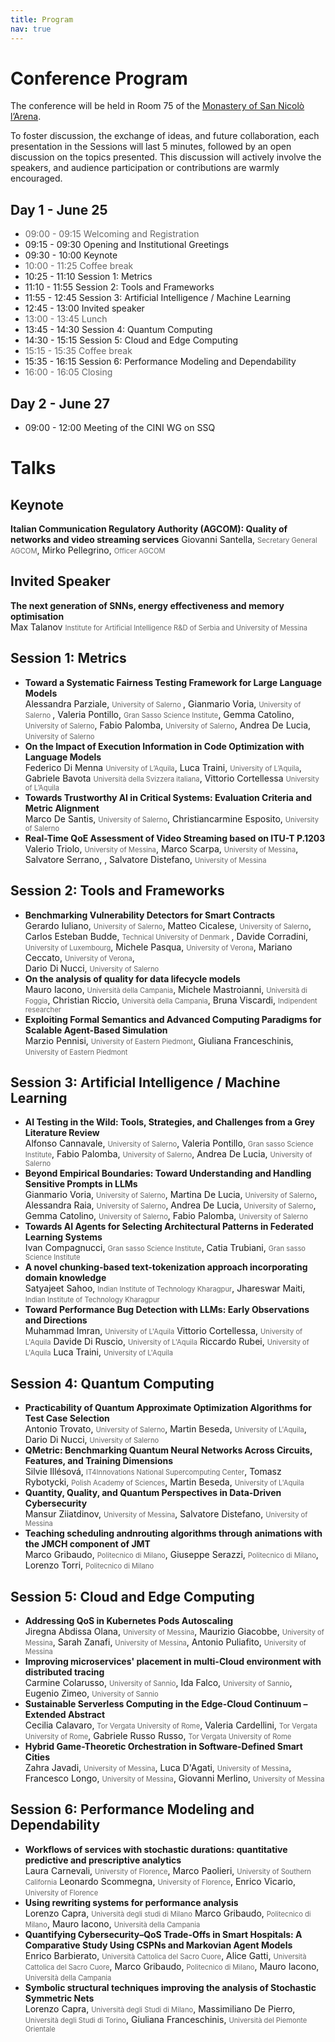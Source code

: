 ```yaml
---
title: Program
nav: true
---
```


# Conference Program
The conference will be held in Room 75 of the [Monastery of San Nicolò l’Arena](https://www.monasterodeibenedettini.it/en/).


To foster discussion, the exchange of ideas, and future collaboration, each presentation
in the Sessions will last 5 minutes, followed by an open discussion on the topics presented. 
This discussion will actively involve the speakers, and audience participation or contributions
are warmly encouraged.

## Day 1 - June 25
- <font color="#666">09:00 - 09:15 Welcoming and Registration</font>
- 09:15 - 09:30 Opening and Institutional Greetings
- 09:30 - 10:00 Keynote
- <font color="#666">10:00 - 11:25 Coffee break</font>
- 10:25 - 11:10 Session 1: Metrics
- 11:10 - 11:55 Session 2: Tools and Frameworks
- 11:55 - 12:45 Session 3: Artificial Intelligence / Machine Learning
- 12:45 - 13:00	Invited speaker
- <font color="#666">13:00 - 13:45 Lunch</font>
- 13:45 - 14:30	Session 4: Quantum Computing
- 14:30 - 15:15 Session 5: Cloud and Edge Computing
- <font color="#666">15:15 - 15:35 Coffee break</font>
- 15:35 - 16:15	Session 6: Performance Modeling and Dependability
- <font color="#666">16:00 - 16:05 Closing</font>

## Day 2 - June 27
- 09:00 - 12:00 Meeting of the CINI WG on SSQ


# Talks

## **Keynote**
**Italian Communication Regulatory Authority (AGCOM): Quality of networks and video streaming services**
Giovanni Santella, <span style="font-size:0.8em;color:#666">Secretary General AGCOM</span>, 
Mirko Pellegrino, <span style="font-size:0.8em;color:#666">Officer AGCOM</span>

## Invited Speaker
**The next generation of SNNs, energy effectiveness and memory optimisation**\
Max Talanov <span style="font-size:0.8em;color:#666">Institute for Artificial Intelligence R&D of Serbia and  University of Messina</span> 


## **Session 1: Metrics**
- **Toward a Systematic Fairness Testing Framework for Large Language Models**\
    Alessandra Parziale, <span style="font-size:0.8em;color:#666"> University of Salerno </span>, 
    Gianmario Voria, <span style="font-size:0.8em;color:#666"> University of Salerno </span>,
    Valeria Pontillo, <span style="font-size:0.8em;color:#666"> Gran Sasso Science Institute</span>, 
    Gemma Catolino, <span style="font-size:0.8em;color:#666"> University of Salerno</span>,
    Fabio Palomba, <span style="font-size:0.8em;color:#666"> University of Salerno</span>,
    Andrea De Lucia, <span style="font-size:0.8em;color:#666"> University of Salerno</span>
- **On the Impact of Execution Information in Code Optimization with Language Models**\
    Federico Di Menna <span style="font-size:0.8em;color:#666"> University of L’Aquila</span>,
    Luca Traini, <span style="font-size:0.8em;color:#666"> University of L’Aquila</span>, 
    Gabriele Bavota <span style="font-size:0.8em;color:#666">Università della Svizzera italiana</span>, 
    Vittorio Cortellessa <span style="font-size:0.8em;color:#666"> University of L’Aquila</span>
- **Towards Trustworthy AI in Critical Systems: Evaluation Criteria and Metric Alignment**\
    Marco De Santis, <span style="font-size:0.8em;color:#666"> University of Salerno</span>,
    Christiancarmine Esposito, <span style="font-size:0.8em;color:#666"> University of Salerno</span>
- **Real-Time QoE Assessment of Video Streaming based on ITU-T P.1203**\
    Valerio Triolo, <span style="font-size:0.8em;color:#666"> University of Messina</span>,
    Marco Scarpa, <span style="font-size:0.8em;color:#666"> University of Messina</span>,
    Salvatore Serrano, ,
    Salvatore Distefano, <span style="font-size:0.8em;color:#666"> University of Messina</span>

## **Session 2: Tools and Frameworks**
- **Benchmarking Vulnerability Detectors for Smart Contracts**\
  Gerardo Iuliano, <span style="font-size:0.8em;color:#666"> University of Salerno</span>,
  Matteo Cicalese, <span style="font-size:0.8em;color:#666"> University of Salerno</span>,
  Carlos Esteban Budde, <span style="font-size:0.8em;color:#666">  Technical University of Denmark </span>, 
  Davide Corradini, <span style="font-size:0.8em;color:#666"> University of Luxembourg</span>, 
  Michele Pasqua, <span style="font-size:0.8em;color:#666"> University of Verona</span>,
  Mariano Ceccato, <span style="font-size:0.8em;color:#666"> University of Verona</span>,  
  Dario Di Nucci, <span style="font-size:0.8em;color:#666"> University of Salerno</span>
- **On the analysis of quality for data lifecycle models**\
  Mauro Iacono, <span style="font-size:0.8em;color:#666">Università della Campania</span>,
  Michele Mastroianni, <span style="font-size:0.8em;color:#666">Università di Foggia</span>, 
  Christian Riccio, <span style="font-size:0.8em;color:#666">Università della Campania</span>, 
  Bruna Viscardi, <span style="font-size:0.8em;color:#666">Indipendent researcher</span>
- **Exploiting Formal Semantics and Advanced Computing Paradigms for Scalable Agent-Based Simulation**\
  Marzio Pennisi, <span style="font-size:0.8em;color:#666">University of Eastern Piedmont</span>,
  Giuliana Franceschinis, <span style="font-size:0.8em;color:#666">University of Eastern Piedmont</span>


## **Session 3: Artificial Intelligence / Machine Learning**
- **AI Testing in the Wild: Tools, Strategies, and Challenges from a Grey Literature Review**\
    Alfonso Cannavale, <span style="font-size:0.8em;color:#666"> University of Salerno</span>,
    Valeria Pontillo, <span style="font-size:0.8em;color:#666"> Gran sasso Science Institute</span>, 
    Fabio Palomba, <span style="font-size:0.8em;color:#666"> University of Salerno</span>,
    Andrea De Lucia, <span style="font-size:0.8em;color:#666"> University of Salerno</span>
- **Beyond Empirical Boundaries: Toward Understanding and Handling Sensitive Prompts in LLMs**\
    Gianmario Voria, <span style="font-size:0.8em;color:#666"> University of Salerno</span>,
    Martina De Lucia, <span style="font-size:0.8em;color:#666"> University of Salerno</span>,
    Alessandra Raia, <span style="font-size:0.8em;color:#666"> University of Salerno</span>,
    Andrea De Lucia, <span style="font-size:0.8em;color:#666"> University of Salerno</span>,
    Gemma Catolino, <span style="font-size:0.8em;color:#666"> University of Salerno</span>,
    Fabio Palomba, <span style="font-size:0.8em;color:#666"> University of Salerno</span>
- **Towards AI Agents for Selecting Architectural Patterns in Federated Learning Systems**\
    Ivan Compagnucci, <span style="font-size:0.8em;color:#666"> Gran sasso Science Institute</span>,
    Catia Trubiani, <span style="font-size:0.8em;color:#666"> Gran sasso Science Institute</span>
- **A novel chunking-based text-tokenization approach incorporating domain knowledge**\
    Satyajeet Sahoo, <span style="font-size:0.8em;color:#666">Indian Institute of Technology Kharagpur</span>,
    Jhareswar Maiti, <span style="font-size:0.8em;color:#666">Indian Institute of Technology Kharagpur</span>
- **Toward Performance Bug Detection with LLMs: Early Observations and Directions**\
  Muhammad Imran, <span style="font-size:0.8em;color:#666">University of L'Aquila</span>
  Vittorio Cortellessa, <span style="font-size:0.8em;color:#666">University of L'Aquila</span>
  Davide Di Ruscio, <span style="font-size:0.8em;color:#666">University of L'Aquila</span>
  Riccardo Rubei, <span style="font-size:0.8em;color:#666">University of L'Aquila</span>
  Luca Traini, <span style="font-size:0.8em;color:#666">University of L'Aquila</span>


## **Session 4: Quantum Computing**
- **Practicability of Quantum Approximate Optimization Algorithms for Test Case Selection**\
  Antonio Trovato, <span style="font-size:0.8em;color:#666">University of Salerno</span>, 
  Martin Beseda, <span style="font-size:0.8em;color:#666">University of L'Aquila</span>,
  Dario Di Nucci, <span style="font-size:0.8em;color:#666">University of Salerno</span>
- **QMetric: Benchmarking Quantum Neural Networks Across Circuits, Features, and Training Dimensions**\
  Silvie Illésová, <span style="font-size:0.8em;color:#666">IT4Innovations National Supercomputing Center</span>,
  Tomasz Rybotycki, <span style="font-size:0.8em;color:#666">Polish Academy of Sciences</span>,
  Martin Beseda, <span style="font-size:0.8em;color:#666">University of L'Aquila</span>
- **Quantity, Quality, and Quantum Perspectives in Data-Driven Cybersecurity**\
  Mansur Ziiatdinov, <span style="font-size:0.8em;color:#666"> University of Messina</span>,
  Salvatore Distefano, <span style="font-size:0.8em;color:#666"> University of Messina</span>
- **Teaching scheduling andnrouting algorithms through animations with the JMCH component of JMT**\
  Marco Gribaudo, <span style="font-size:0.8em;color:#666"> Politecnico di Milano</span>,
  Giuseppe Serazzi, <span style="font-size:0.8em;color:#666"> Politecnico di Milano</span>,
  Lorenzo Torri, <span style="font-size:0.8em;color:#666"> Politecnico di Milano</span>

## **Session 5: Cloud and Edge Computing**
- **Addressing QoS in Kubernetes Pods Autoscaling**\
  Jiregna Abdissa Olana, <span style="font-size:0.8em;color:#666"> University of Messina</span>,
  Maurizio Giacobbe, <span style="font-size:0.8em;color:#666"> University of Messina</span>,
  Sarah Zanafi, <span style="font-size:0.8em;color:#666"> University of Messina</span>,
  Antonio Puliafito, <span style="font-size:0.8em;color:#666"> University of Messina</span>
- **Improving microservices' placement in multi-Cloud environment with distributed tracing**\
  Carmine Colarusso, <span style="font-size:0.8em;color:#666"> University of Sannio</span>,
  Ida Falco, <span style="font-size:0.8em;color:#666"> University of Sannio</span>,
  Eugenio Zimeo, <span style="font-size:0.8em;color:#666"> University of Sannio</span>
- **Sustainable Serverless Computing in the Edge-Cloud Continuum – Extended Abstract**\
  Cecilia Calavaro, <span style="font-size:0.8em;color:#666">Tor Vergata University of Rome</span>,
  Valeria Cardellini, <span style="font-size:0.8em;color:#666">Tor Vergata University of Rome</span>,
  Gabriele Russo Russo, <span style="font-size:0.8em;color:#666">Tor Vergata University of Rome</span>
- **Hybrid Game-Theoretic Orchestration in Software-Defined Smart Cities**\
  Zahra Javadi, <span style="font-size:0.8em;color:#666"> University of Messina</span>,
  Luca D'Agati, <span style="font-size:0.8em;color:#666"> University of Messina</span>,
  Francesco Longo, <span style="font-size:0.8em;color:#666"> University of Messina</span>,
  Giovanni Merlino, <span style="font-size:0.8em;color:#666"> University of Messina</span>

## **Session 6: Performance Modeling and Dependability**
- **Workflows of services with stochastic durations: quantitative predictive and prescriptive analytics**\
  Laura Carnevali, <span style="font-size:0.8em;color:#666">University of Florence</span>, 
  Marco Paolieri, <span style="font-size:0.8em;color:#666">University of Southern California</span> 
  Leonardo Scommegna, <span style="font-size:0.8em;color:#666">University of Florence</span>,
  Enrico Vicario, <span style="font-size:0.8em;color:#666">University of Florence</span>
- **Using rewriting systems for performance analysis**\
  Lorenzo Capra, <span style="font-size:0.8em;color:#666"> Università degli studi di Milano</span>
  Marco Gribaudo, <span style="font-size:0.8em;color:#666"> Politecnico di Milano</span>,
  Mauro Iacono, <span style="font-size:0.8em;color:#666">Università della Campania</span>
- **Quantifying Cybersecurity–QoS Trade-Offs in Smart Hospitals: A Comparative Study Using CSPNs and Markovian Agent Models**\
  Enrico Barbierato, <span style="font-size:0.8em;color:#666"> Università Cattolica del Sacro Cuore</span>,
  Alice Gatti, <span style="font-size:0.8em;color:#666"> Università Cattolica del Sacro Cuore</span>,
  Marco Gribaudo, <span style="font-size:0.8em;color:#666"> Politecnico di Milano</span>,
  Mauro Iacono, <span style="font-size:0.8em;color:#666">Università della Campania</span>
- **Symbolic structural techniques improving the analysis of Stochastic Symmetric Nets**\
  Lorenzo Capra, <span style="font-size:0.8em;color:#666"> Università degli Studi di Milano</span>, 
  Massimiliano De Pierro, <span style="font-size:0.8em;color:#666"> Università degli Studi di Torino</span>,
  Giuliana Franceschinis, <span style="font-size:0.8em;color:#666"> Università del Piemonte Orientale</span>